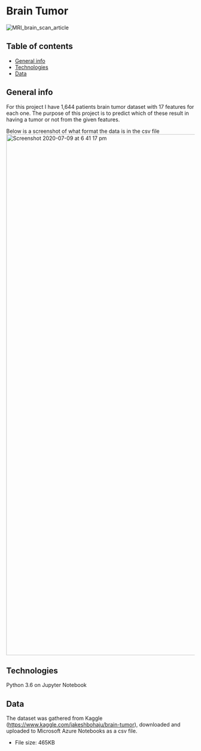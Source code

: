 # Brain Tumor 

![MRI_brain_scan_article](https://user-images.githubusercontent.com/48221355/87066060-d60ea680-c209-11ea-95fc-f158b606517c.gif)


## Table of contents
* [General info](#general-info)
* [Technologies](#technologies)
* [Data](#data)


## General info 
For this project I have 1,644 patients brain tumor dataset with 17 features for each one. The purpose of this project is to predict which of these result in having a tumor or not from the given features.

Below is a screenshot of what format the data is in the csv file
<img width="1394" alt="Screenshot 2020-07-09 at 6 41 17 pm" src="https://user-images.githubusercontent.com/48221355/87072583-f3487280-c213-11ea-8ab3-02ce00b35591.png">


## Technologies
Python 3.6 on Jupyter Notebook 

## Data
The dataset was gathered from Kaggle (https://www.kaggle.com/jakeshbohaju/brain-tumor), downloaded and uploaded to Microsoft Azure Notebooks as a csv file. 
* File size: 465KB

